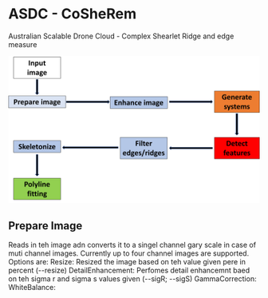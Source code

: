 # ASDC - CoSheRem
Australian Scalable Drone Cloud - Complex Shearlet Ridge and edge measure

![pic](wf.png)

## Prepare Image
Reads in teh image adn converts it to a singel channel gary scale in case of muti channel images.
Currently up to four channel images are supported.
Options are:
Resize: Resized the image based on teh value given pere in percent (--resize)
DetailEnhancement: Perfomes detail enhancemnt baed on teh sigma r and sigma s values given (--sigR; --sigS)
GammaCorrection:
WhiteBalance: 
